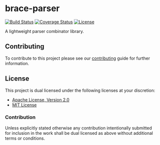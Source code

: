# brace-parser

[![Build Status][build-badge]][build-badge-url]
[![Coverage Status][coverage-badge]][coverage-badge-url]
[![License][license-badge]][license-badge-url]

A lightweight parser combinator library.

## Contributing

To contribute to this project please see our [contributing][contribute-url]
guide for further information.

## License

This project is dual licensed under the following licenses at your discretion:

* [Apache License, Version 2.0](LICENSE-APACHE)
* [MIT License](LICENSE-MIT)

### Contribution

Unless explicitly stated otherwise any contribution intentionally submitted for
inclusion in the work shall be dual licensed as above without additional terms
or conditions.

[build-badge]: https://img.shields.io/github/workflow/status/brace-rs/brace-parser/CI/master
[build-badge-url]: https://github.com/brace-rs/brace-parser/actions?query=workflow%3ACI
[coverage-badge]: https://img.shields.io/codecov/c/github/brace-rs/brace-parser/master
[coverage-badge-url]: https://codecov.io/gh/brace-rs/brace-parser
[license-badge]: https://img.shields.io/badge/license-MIT%20OR%20Apache%202.0-blue.svg
[license-badge-url]: https://github.com/brace-rs/brace-parser#license
[contribute-url]: https://github.com/brace-rs/brace-parser/blob/master/CONTRIBUTING.md
